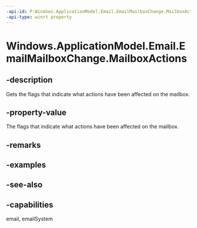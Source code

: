 ```yaml
---
-api-id: P:Windows.ApplicationModel.Email.EmailMailboxChange.MailboxActions
-api-type: winrt property
---
```


<!-- Property syntax
public Windows.Foundation.Collections.IVector<Windows.ApplicationModel.Email.EmailMailboxAction> MailboxActions { get; }
-->

# Windows.ApplicationModel.Email.EmailMailboxChange.MailboxActions

## -description
Gets the flags that indicate what actions have been affected on the mailbox.

## -property-value
The flags that indicate what actions have been affected on the mailbox.

## -remarks

## -examples

## -see-also

## -capabilities
email, emailSystem
